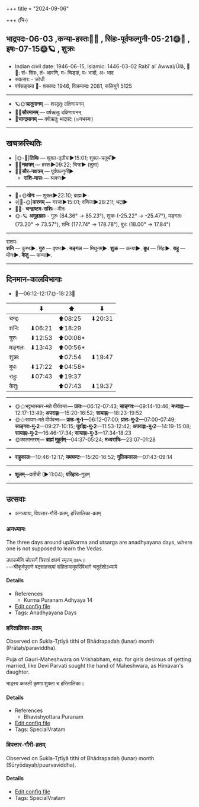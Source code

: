 +++
title = "2024-09-06"

+++
(चि॰)
## भाद्रपदः-06-03  ,कन्या-हस्तः🌛🌌  ,  सिंहः-पूर्वफल्गुनी-05-21🌞🌌  ,  इषः-07-15🌞🪐  , शुक्रः
- Indian civil date: 1946-06-15, Islamic: 1446-03-02 Rabīʿ alʾ Awwal/Ūlā, 🌌🌞: सं- सिंहः, तं- आवणि, म- चिङ्ङं, प- भादों, अ- भाद
- संवत्सरः - क्रोधी
- वर्षसङ्ख्या 🌛- शकाब्दः 1946, विक्रमाब्दः 2081, कलियुगे 5125
___________________
- 🪐🌞**ऋतुमानम्** — शरदृतुः दक्षिणायनम्
- 🌌🌞**सौरमानम्** — वर्षऋतुः दक्षिणायनम्
- 🌛**चान्द्रमानम्** — वर्षऋतुः भाद्रपदः (≈नभस्यः)
___________________


## खचक्रस्थितिः
- |🌞-🌛|**तिथिः** — शुक्ल-तृतीया►15:01; शुक्ल-चतुर्थी►  
- 🌌🌛**नक्षत्रम्** — हस्तः►09:22; चित्रा► (तुला)  
- 🌌🌞**सौर-नक्षत्रम्** — पूर्वफल्गुनी►  
  - **राशि-मासः** — श्रावणः► 
___________________
- 🌛+🌞**योगः** — शुक्लः►22:10; ब्राह्मः►  
- २|🌛-🌞|**करणम्** — गरजा►15:01; वणिजा►28:21!; भद्रा►  
- 🌌🌛- **चन्द्राष्टम-राशिः**—मीनः  
- 🌞-🪐 **अमूढग्रहाः** - गुरुः (84.36° → 85.23°), शुक्रः (-25.22° → -25.47°), मङ्गलः (73.20° → 73.57°), शनिः (177.74° → 178.78°), बुधः (18.00° → 17.84°)
___________________
राशयः  
**शनि** — कुम्भः►. **गुरु** — वृषभः►. **मङ्गल** — मिथुनम्►. **शुक्र** — कन्या►. **बुध** — सिंहः►. **राहु** — मीनः►. **केतु** — कन्या►. 
___________________


## दिनमान-कालविभागाः
- 🌅—06:12-12:17🌞-18:23🌇  

|      |⬇     |⬆     |⬇     |
|------|-----|-----|------|
|चन्द्रः|     |⬆08:25 |⬇20:31 |
|शनिः   |⬇06:21 |⬆18:29 |     |
|गुरुः  |⬇12:53 |⬆00:06*|     |
|मङ्गलः |⬇13:43 |⬆00:56*|     |
|शुक्रः |     |⬆07:54 |⬇19:47 |
|बुधः   |⬇17:22 |⬆04:58*|     |
|राहुः  |⬇07:43 |⬆19:37 |     |
|केतुः  |     |⬆07:43 |⬇19:37 |
___________________
- 🌞⚝भट्टभास्कर-मते वीर्यवन्तः— **प्रातः**—06:12-07:43; **साङ्गवः**—09:14-10:46; **मध्याह्नः**—12:17-13:49; **अपराह्णः**—15:20-16:52; **सायाह्नः**—18:23-19:52  
- 🌞⚝सायण-मते वीर्यवन्तः— **प्रातः-मु॰1**—06:12-07:00; **प्रातः-मु॰2**—07:00-07:49; **साङ्गवः-मु॰2**—09:27-10:15; **पूर्वाह्णः-मु॰2**—11:53-12:42; **अपराह्णः-मु॰2**—14:19-15:08; **सायाह्नः-मु॰2**—16:46-17:34; **सायाह्नः-मु॰3**—17:34-18:23  
- 🌞कालान्तरम्— **ब्राह्मं मुहूर्तम्**—04:37-05:24; **मध्यरात्रिः**—23:07-01:28  
___________________
- **राहुकालः**—10:46-12:17; **यमघण्टः**—15:20-16:52; **गुलिककालः**—07:43-09:14  
___________________
- **शूलम्**—प्रतीची (►11:04); **परिहारः**–गुडम्  
___________________

## उत्सवाः
- अनध्यायः, विपत्तार-गौरी-व्रतम्, हरितालिका-व्रतम्
### अनध्यायः



The three days around upākarma and utsarga are anadhyayana days, where one is not supposed to learn the Vedas.

उपाकर्मणि चोत्सर्गे त्रिरात्रं क्षपणं स्मृतम्॥७५॥  
---श्रीकूर्मपुराणे षट्‌साहस्र्यां संहितायामुपरिविभागे चतुर्दशोऽध्याये



#### Details
- References
  - Kurma Puranam Adhyaya 14
- [Edit config file](https://github.com/jyotisham/adyatithi/blob/master/time_focus/adhyayana/relative_event/sAmavEda-upAkarma/offset__01/anadhyAyaH~sAmavEda-upAkarma~2.toml)
- Tags: Anadhyayana Days


### हरितालिका-व्रतम्

Observed on Śukla-Tr̥tīyā tithi of Bhādrapadaḥ (lunar) month (Prātaḥ/paraviddha). 

Puja of Gauri-Maheshwara on Vrishabham, esp. for girls desirous of getting married, like Devi Parvati sought the hand of Maheshwara, as Himavan's daughter.

भाद्रस्य कजली कृष्णा शुक्ला च हरितालिका।



#### Details
- References
  - Bhavishyottara Puranam
- [Edit config file](https://github.com/jyotisham/adyatithi/blob/master/general/lunar_month/tithi/06/03/haritAlikA-vratam.toml)
- Tags: SpecialVratam


### विपत्तार-गौरी-व्रतम्

Observed on Śukla-Tr̥tīyā tithi of Bhādrapadaḥ (lunar) month (Sūryōdayaḥ/puurvaviddha). 



#### Details
- [Edit config file](https://github.com/jyotisham/adyatithi/blob/master/devatA/umA/lunar_month/tithi/06/03/vipattAra-gaurI-vratam.toml)
- Tags: SpecialVratam


